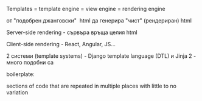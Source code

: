 Templates = template engine = view engine = rendering engine

от "подобрен джанговски"  html да генерира "чист" (рендериран) html

Server-side rendering - сървъра връща целия html

Client-side rendering - React, Angular, JS…

2 системи (template systems) - Django template language (DTL) и Jinja 2 - много подобни са

boilerplate:

sections of code that are repeated in multiple places with little to no variation